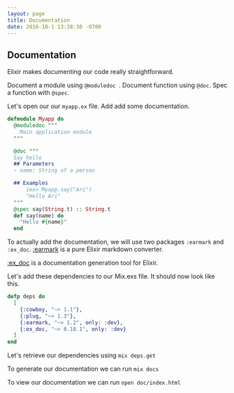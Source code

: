 ```yaml
---
layout: page
title: Documentation
date: 2016-10-1 13:38:30 -0700
---
```


## Documentation

Elixir makes documenting our code really straightforward.

Document a module using `@moduledoc `.
Document function using `@doc`.
Spec a function with `@spec`.

Let's open our our `myapp.ex` file. Add add some documentation.

```elixir
defmodule Myapp do
  @moduledoc """
    Main application module
  """

  @doc """
  Say hello
  ## Parameters
  - name: String of a person

  ## Examples
      iex> Myapp.say("Ari")
      "Hello Ari"
  """
  @spec say(String.t) :: String.t
  def say(name) do
    "Hello #{name}"
  end
```


To actually add the documentation, we will use two packages `:earmark` and `:ex_doc`.
[:earmark](https://hex.pm/packages/earmark) is a pure Elixir markdown converter.

[:ex_doc](https://hex.pm/packages/ex_doc) is a documentation generation tool for Elixir.

Let's add these dependencies to our Mix.exs file. It should now look like this.

```elixir
defp deps do
  [
    {:cowboy, "~> 1.1"},
    {:plug, "~> 1.3"},
    {:earmark, "~> 1.2", only: :dev},
    {:ex_doc, "~> 0.18.1", only: :dev}
  ]
end
```


Let's retrieve our dependencies using `mix deps.get`

To generate our documentation we can run `mix docs`

To view our documentation we can run `open doc/index.html`
